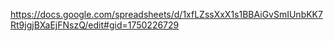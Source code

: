 https://docs.google.com/spreadsheets/d/1xfLZssXxX1s1BBAiGvSmIUnbKK7Rt9jgjBXaEjFNszQ/edit#gid=1750226729